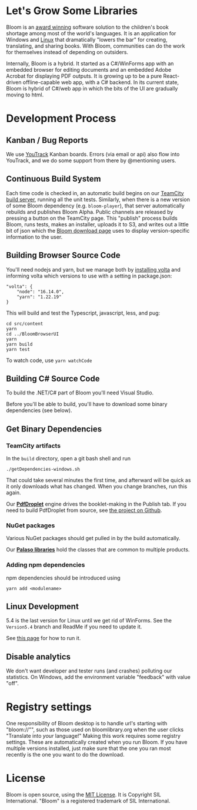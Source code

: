 # Let's Grow Some Libraries

Bloom is an [award winning](http://allchildrenreading.org/sil-international-wins-enabling-writers-prize-for-software-solution-to-childrens-book-shortage/) software solution to the children's book shortage among most of the world's languages. It is an application for Windows and [Linux](https://bloomlibrary.org/page/create/linux) that dramatically "lowers the bar" for creating, translating, and sharing books. With Bloom, communities can do the work for themselves instead of depending on outsiders.

Internally, Bloom is a hybrid. It started as a C#/WinForms app with an embedded browser for editing documents and an embedded Adobe Acrobat for displaying PDF outputs. It is growing up to be a pure React-driven offline-capable web app, with a C# backend. In its current state, Bloom is hybrid of C#/web app in which the bits of the UI are gradually moving to html.

# Development Process

## Kanban / Bug Reports

We use [YouTrack](https://issues.bloomlibrary.org) Kanban boards. Errors (via email or api) also flow into YouTrack, and we do some support from there by @mentioning users.

## Continuous Build System

Each time code is checked in, an automatic build begins on our [TeamCity build server](https://build.palaso.org/project/Bloom), running all the unit tests. Similarly, when there is a new version of some Bloom dependency (e.g. `bloom-player`), that server automatically rebuilds and publishes Bloom Alpha. Public channels are released by pressing a button on the TeamCity page. This "publish" process builds Bloom, runs tests, makes an installer, uploads it to S3, and writes out a little bit of json which the [Bloom download page](http://bloomlibrary.org/downloads) uses to display version-specific information to the user.

## Building Browser Source Code

You'll need nodejs and yarn, but we manage both by [installing volta](https://docs.volta.sh/guide/getting-started) and informing volta which versions to use with a setting in package.json:

    "volta": {
        "node": "16.14.0",
        "yarn": "1.22.19"
    }

This will build and test the Typescript, javascript, less, and pug:

    cd src/content
    yarn
    cd ../BloomBrowserUI
    yarn
    yarn build
    yarn test

To watch code, use `yarn watchCode`

## Building C# Source Code

To build the .NET/C# part of Bloom you'll need Visual Studio.

Before you'll be able to build, you'll have to download some binary dependencies (see below).

## Get Binary Dependencies

### TeamCity artifacts

In the `build` directory, open a git bash shell and run

`./getDependencies-windows.sh`

That could take several minutes the first time, and afterward will be quick as it only downloads what has changed. When you change branches, run this again.

Our **[PdfDroplet](https://software.sil.org/pdfdroplet/)** engine drives the booklet-making in the Publish tab. If you need to build PdfDroplet from source, see [the project on Github](https://github.com/sillsdev/pdfdroplet).

### NuGet packages

Various NuGet packages should get pulled in by the build automatically.

Our **[Palaso libraries](https://github.com/sillsdev/libpalaso)** hold the classes that are common to multiple products.

### Adding npm dependencies

npm dependencies should be introduced using

    yarn add <modulename>

## Linux Development

5.4 is the last version for Linux until we get rid of WinForms.
See the `Version5.4` branch and ReadMe if you need to update it.

See [this page](https://bloomlibrary.org/page/create/linux) for how to run it.

## Disable analytics

We don't want developer and tester runs (and crashes) polluting our statistics. On Windows, add the environment variable "feedback" with value "off".

# Registry settings

One responsibility of Bloom desktop is to handle url's starting with "bloom://"", such as those used on bloomlibrary.org when the user clicks "Translate into _your_ language!" Making this work requires some registry settings. These are automatically created when you run Bloom. If you have multiple versions installed, just make sure that the one you ran most recently is the one you want to do the download.

# License

Bloom is open source, using the [MIT License](http://sil.mit-license.org). It is Copyright SIL International.
"Bloom" is a registered trademark of SIL International.
